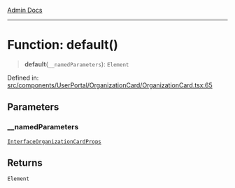 [Admin Docs](/)

---

# Function: default()

> **default**(`__namedParameters`): `Element`

Defined in: [src/components/UserPortal/OrganizationCard/OrganizationCard.tsx:65](https://github.com/PalisadoesFoundation/talawa-admin/blob/main/src/components/UserPortal/OrganizationCard/OrganizationCard.tsx#L65)

## Parameters

### \_\_namedParameters

[`InterfaceOrganizationCardProps`](../../../../../types/Organization/interface/interfaces/InterfaceOrganizationCardProps.md)

## Returns

`Element`

